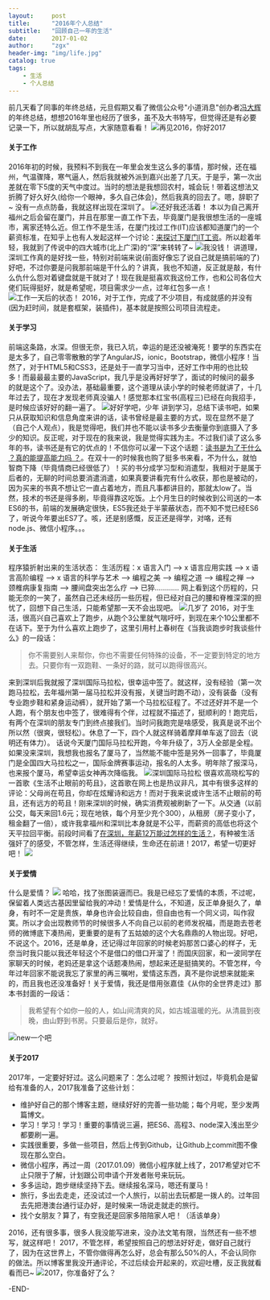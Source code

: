 ```yaml
---
layout:     post
title:      "2016年个人总结"
subtitle:   "回顾自己一年的生活"
date:       2017-01-02
author:     "zgx"
header-img: "img/life.jpg"
catalog: true
tags:
    - 生活
    - 个人总结
---
```



 
前几天看了同事的年终总结，元旦假期又看了微信公众号"小道消息"创办者[冯大辉](http://dbanotes.net/review/my-2016-review.html)的年终总结，想想2016年里也经历了很多，虽不及大书特写，但觉得还是有必要记录一下，所以就胡乱写点，大家随意看看！ 
![再见2016，你好2017](http://function.bypanda.cn/blog/20170101/233728281.jpg?imageView2/1/w/580/h/336) 
#### 关于工作
2016年初的时候，我预料不到我在一年里会发生这么多的事情，那时候，还在福州，气温骤降，寒气逼人，然后我就被外派到嘉兴出差了几天。于是乎，第一次出差就在零下5度的天气中度过。当时的想法是我想回农村，城会玩！带着这想法又折腾了好久好久(给你一个眼神，多久自己体会)，然后我真的回去了。嗯，辞职了~ 没有一点点防备，我就这样出现在深圳了。
![还好我还活着！](http://function.bypanda.cn/blog/20170102/001512614.jpg?imageView2/1/w/460/h/200)
本以为自己离开福州之后会留在厦门，并且在那里一直工作下去，毕竟厦门是我很想生活的一座城市，离家还特么近。但工作不是生活，在厦门找过工作(IT)应该都知道厦门的一个薪资标准，在知乎上也有人发起这样一个讨论：[来探讨下厦门IT工资](https://www.zhihu.com/question/25525589)。所以趁着年轻，我就到了传说中的四大城市(北上广深)的“深”来转转了~
![我没钱！](http://function.bypanda.cn/blog/20170102/010110693.jpg)
讲道理，深圳工作真的是好找一些，特别对前端来说(前面好像忘了说自己就是搞前端的了)好吧，不过你要是问我那前端是干什么的？讲真，我也不知道，反正就是敲，有什么仇什么怨对着键盘就是干就对了！现在我是挺喜欢我这份工作，也和公司各位大佬们玩得挺好，就是希望呢，项目需求少一点，过年红包多一点！
![工作一天后的状态！](http://function.bypanda.cn/blog/20170102/000024491.jpg?imageView2/1/w/580/h/340)
2016，对于工作，完成了不少项目，有成就感的并没有(因为赶时间，就是套框架，装插件)，基本就是按照公司项目流程走。

#### 关于学习
前端这条路，水深。但很无奈，我已入坑，幸运的是还没被淹死！要学的东西实在是太多了，自己零零散散的学了AngularJS，ionic，Bootstrap，微信小程序！当然了，对于HTML5和CSS3，还是处于一直学习当中，还好工作中用的也比较多！而最最最主要的JavaScript，我几乎是没再好好学了，面试的时候问的最多的就是这个了。没办法，基础最重要，这个道理从读小学的时候老师就讲了，十几年过去了，现在才发现老师真没骗人！感觉那本红宝书(高程三)已经在向我招手，是时候应该好好的翻一遍了。
![好好学吧，少年](http://function.bypanda.cn/blog/20170102/020820421.jpg)
讲到学习，总结下读书吧，如果只从获取知识和信息角度来讲的话，读书曾经是最主要的方式，现在显然不是了（自己个人观点），我是觉得吧，我们并也不能以读书多少去衡量你到底摄入了多少的知识。反正呢，对于现在的我来说，我是觉得实践为主。不过我们读了这么多年的书，读书还是有它的优点的！不信你可以濯一下这个话题：[读书是为了干什么 ？真的能提高能力吗 ？](https://www.zhihu.com/question/28378880)。在双十一的时候我也购了挺多书来看，不为什么，就怕智商下降（毕竟情商已经很低了）！买的书分成学习型和消遣型，我相对于是属于后者的，无聊的时间总要消遣消遣，如果真要讲看完有什么收获，那也是被动的，因为买来的书真不想让它一直占着地方，而且凡事都讲目的，那就太low了。当然，技术的书还是得多刷，毕竟得靠这吃饭。上个月生日的时候收到公司送的一本ES6的书，前端的发展确定很快，ES5我还处于半蒙蔽状态，而不知不觉已经ES6了，听说今年要出ES7了。咳，还是别感慨，反正还是得学，对咯，还有node.js、微信小程序。。。

#### 关于生活
程序猿折射出来的生活状态：
生活历程：x 语言入门 —> x 语言应用实践 —> x 语言高阶编程 —> x 语言的科学与艺术 —> 编程之美 —> 编程之道 —> 编程之禅 —> 颈椎病康复指南 —> 腰间盘突出怎么疗 —> 已猝…………
网上看到这个历程的，只能无奈的一笑了，虽然自己还未经历一些历程，但已经对自己的腰和脊椎深深的担忧了，回想下自己生活，只能希望那一天不会出现吧。
![几岁了](http://function.bypanda.cn/blog/20170102/025328459.png)
2016，对于生活，很高兴自己喜欢上了跑步，从跑个3公里就气喘吁吁，到现在来个10公里都不在话下。至于为什么喜欢上跑步了，这里引用村上春树在《当我谈跑步时我谈些什么》的一段话：
>你不需要别人来帮你，你也不需要任何特殊的设备，不一定要到特定的地方去。只要你有一双跑鞋、一条好的路，就可以跑得很高兴。

来到深圳后我就报了深圳国际马拉松，很幸运中签了。就这样，没有经验（第一次跑马拉松，去年福州第一届马拉松并没有报，关键当时跑不动），没有装备（没有专业跑步鞋和紧身运动裤），就开始了第一个马拉松征程了。不过还好并不是一个人跑，有个朋友也中签了，很难得有个伴，过程就不描述了，挺顺利的！跑完后，有两个在深圳的朋友专门到终点接我们。当时问我跑完是啥感受，我真是说不出个所以然（很爽，很轻松）。休息了一下，四个人就这样骑着摩拜单车返了回去（说明还有体力）。
话说今天厦门国际马拉松开跑，今年升级了，3万人全部是全程。如果没来深圳，我想我也报名了厦马了，当然能不能中签是另外一回事了，毕竟厦门是全国四大马拉松之一，国际金牌赛事运动，报名的人太多。明年除了报深马，也来报个厦马，希望幸运女神再次降临我。
![深圳国际马拉松](http://function.bypanda.cn/blog/20170102/025958212.jpg?imageView2/1/w/520/h/280)
很喜欢高晓松写的一首歌《生活不止眼前的苟且》，这首歌在网上也是热议非凡，其中有很多这样的评论：父母尚在苟且，你却在炫耀诗和远方！而对于我来说或许生活不止眼前的苟且，还有远方的苟且！刚来深圳的时候，确实消费观被刷新了一下。从交通（以前公交，每天来回1.6元；现在地铁，每个月至少充个300），从租房（房子变小了，租金翻了一倍），或许我拿福州和深圳比本身就是不公平，而薪资的高低也将这个天平拉回平衡。前段时间看了[在深圳，年薪12万能过怎样的生活？](http://news.ifeng.com/a/20161024/50147713_0.shtml)，有种被生活强奸了的感受，不管怎样，生活还得继续，生命还在前进！2017，希望一切更好吧！
![](http://function.bypanda.cn/blog/20170102/134624136.png)

#### 关于爱情
什么是爱情？
![](http://function.bypanda.cn/blog/20170102/144213329.png)
哈哈，找了张图装逼而已。我是已经忘了爱情的本质，不过呢，保留着人类远古基因里留给我的冲动！爱情是什么，不知道，反正单身挺久了，单身，有时不一定是贵族，单身也许会比较自由，但自由也有一个同义词，叫作寂寞。所以才会出现教师节的时候很多人不向自己以前的老师发祝福，而是跑去苍老师的微博底下凑热闹，更重要的是有了五姑娘的这个大名鼎鼎的人物出现。好吧，不说这个。2016，还是单身，还记得过年回家的时候老妈那苦口婆心的样子，无奈当时我只能以我还年轻这个不是借口的借口开溜了！而国庆回家，和一波同学在家聊天的时候，老妈还是拿这个话题凑热闹，想起来还是挺搞笑的。不管怎样，今年过年回家不能说我忘了家里的再三嘱咐，爱情这东西，真不是你说想来就能来的，而且我也还没准备好！关于爱情，我还是借用张嘉佳《从你的全世界走过》那本书封面的一段话：
>我希望有个如你一般的人，如山间清爽的风，如古城温暖的光。从清晨到夜晚，由山野到书房。只要最后是你，就好。

![new一个吧](http://function.bypanda.cn/blog/20170102/150304767.jpg)

#### 关于2017
2017年，一定要好好过。这么问题来了：怎么过呢？
按照计划过，毕竟机会是留给有准备的人，2017我准备了这些计划：
* 维护好自己的那个博客主题，继续好好的完善一些功能；每个月呢，至少发两篇博文。
* 学习！学习！学习！重要的事情说三遍，把ES6、高程3、node深入浅出至少都要刷一遍。
* 实践很重要，多做一些项目，然后上传到Github，让Github上commit图不像现在那么空白。
* 微信小程序，再过一周（2017.01.09）微信小程序就上线了，2017希望对它不止只限于了解，计划跟公司申请个开发者账号来玩玩。
* 多多运动，跑步继续坚持下去。继续报名深马，嗯还有厦马！
* 旅行，多出去走走，还没试过一个人旅行，以前出去玩都是一拨人的。过年回去先把港澳台通行证办好，是时候来一场说走就走的旅行。
* 找个女朋友？算了，有空我还是回家多陪陪家人吧！（活该单身）

2016，还有很多事，很多人我没能写进来，没办法文笔有限，当然还有一些不想写，就这样吧！
2017，不管怎样，希望按照自己的想法好好走，做好自己就行了，因为在这世界上，不管你做得再怎么好，总会有那么50%的人，不会认同你的做法。所以博客里我没开通评论，不过后续会开起来的，欢迎吐槽，反正我就看看而已~
![2017，你准备好了么？](http://function.bypanda.cn/blog/20170102/151250896.png)

-END-





